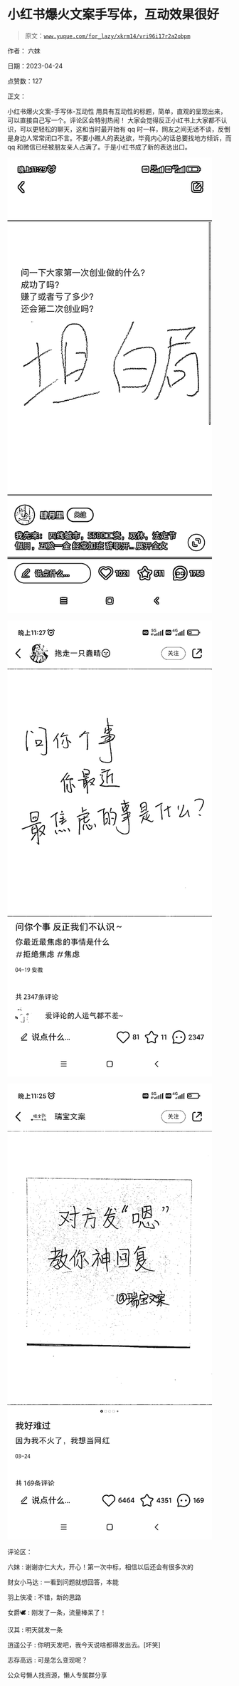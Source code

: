 # 小红书爆火文案手写体，互动效果很好

> 原文：[`www.yuque.com/for_lazy/xkrm14/vri96i17r2a2obpm`](https://www.yuque.com/for_lazy/xkrm14/vri96i17r2a2obpm)



作者： 六妹



日期：2023-04-24



点赞数：127



正文：



小红书爆火文案-手写体-互动性 用具有互动性的标题，简单，直观的呈现出来，可以直接自己写一个。评论区会特别热闹！ 大家会觉得反正小红书上大家都不认识，可以更轻松的聊天，这和当时最开始有 qq 时一样，网友之间无话不谈，反倒是身边人常常闭口不言。不要小瞧人的表达欲，毕竟内心的话总要找地方倾诉，而 qq 和微信已经被朋友亲人占满了。于是小红书成了新的表达出口。



![](img/4ce7873ce4362aa9aa9259b74b46f4ee.png)



![](img/3fd34f2c541e79f593ef6934495c8958.png)  

![](img/af6881a12c624bb3078bb1eeec16e247.png)



评论区：



六妹 : 谢谢亦仁大大，开心！第一次中标，相信以后还会有很多次的



财女小马达 : 一看到问题就想回答，本能



羽上侠凌 : 不错，新的思路



女爵🕊 : 刚发了一条，流量棒呆了！



汉其 : 明天就发一条



逍遥公子 : 你明天发吧，我今天说啥都得发出去。[坏笑]



志存高远 : 可是怎么变现呢？



公众号懒人找资源，懒人专属群分享

</ne-p>